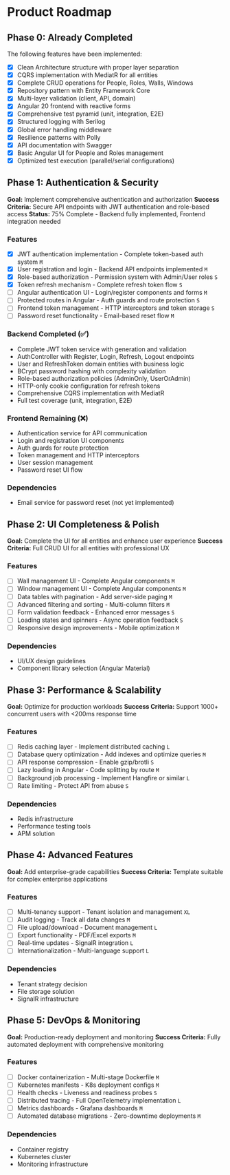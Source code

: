 # Product Roadmap

## Phase 0: Already Completed

The following features have been implemented:

- [x] Clean Architecture structure with proper layer separation
- [x] CQRS implementation with MediatR for all entities
- [x] Complete CRUD operations for People, Roles, Walls, Windows
- [x] Repository pattern with Entity Framework Core
- [x] Multi-layer validation (client, API, domain)
- [x] Angular 20 frontend with reactive forms
- [x] Comprehensive test pyramid (unit, integration, E2E)
- [x] Structured logging with Serilog
- [x] Global error handling middleware
- [x] Resilience patterns with Polly
- [x] API documentation with Swagger
- [x] Basic Angular UI for People and Roles management
- [x] Optimized test execution (parallel/serial configurations)

## Phase 1: Authentication & Security

**Goal:** Implement comprehensive authentication and authorization
**Success Criteria:** Secure API endpoints with JWT authentication and role-based access
**Status:** 75% Complete - Backend fully implemented, Frontend integration needed

### Features

- [x] JWT authentication implementation - Complete token-based auth system `M`
- [x] User registration and login - Backend API endpoints implemented `M`
- [x] Role-based authorization - Permission system with Admin/User roles `S`
- [x] Token refresh mechanism - Complete refresh token flow `S`
- [ ] Angular authentication UI - Login/register components and forms `M`
- [ ] Protected routes in Angular - Auth guards and route protection `S`
- [ ] Frontend token management - HTTP interceptors and token storage `S`
- [ ] Password reset functionality - Email-based reset flow `M`

### Backend Completed (✅)
- Complete JWT token service with generation and validation
- AuthController with Register, Login, Refresh, Logout endpoints
- User and RefreshToken domain entities with business logic
- BCrypt password hashing with complexity validation
- Role-based authorization policies (AdminOnly, UserOrAdmin)
- HTTP-only cookie configuration for refresh tokens
- Comprehensive CQRS implementation with MediatR
- Full test coverage (unit, integration, E2E)

### Frontend Remaining (❌)
- Authentication service for API communication
- Login and registration UI components
- Auth guards for route protection
- Token management and HTTP interceptors
- User session management
- Password reset UI flow

### Dependencies

- Email service for password reset (not yet implemented)

## Phase 2: UI Completeness & Polish

**Goal:** Complete the UI for all entities and enhance user experience
**Success Criteria:** Full CRUD UI for all entities with professional UX

### Features

- [ ] Wall management UI - Complete Angular components `M`
- [ ] Window management UI - Complete Angular components `M`
- [ ] Data tables with pagination - Add server-side paging `M`
- [ ] Advanced filtering and sorting - Multi-column filters `M`
- [ ] Form validation feedback - Enhanced error messages `S`
- [ ] Loading states and spinners - Async operation feedback `S`
- [ ] Responsive design improvements - Mobile optimization `M`

### Dependencies

- UI/UX design guidelines
- Component library selection (Angular Material)

## Phase 3: Performance & Scalability

**Goal:** Optimize for production workloads
**Success Criteria:** Support 1000+ concurrent users with <200ms response time

### Features

- [ ] Redis caching layer - Implement distributed caching `L`
- [ ] Database query optimization - Add indexes and optimize queries `M`
- [ ] API response compression - Enable gzip/brotli `S`
- [ ] Lazy loading in Angular - Code splitting by route `M`
- [ ] Background job processing - Implement Hangfire or similar `L`
- [ ] Rate limiting - Protect API from abuse `S`

### Dependencies

- Redis infrastructure
- Performance testing tools
- APM solution

## Phase 4: Advanced Features

**Goal:** Add enterprise-grade capabilities
**Success Criteria:** Template suitable for complex enterprise applications

### Features

- [ ] Multi-tenancy support - Tenant isolation and management `XL`
- [ ] Audit logging - Track all data changes `M`
- [ ] File upload/download - Document management `L`
- [ ] Export functionality - PDF/Excel exports `M`
- [ ] Real-time updates - SignalR integration `L`
- [ ] Internationalization - Multi-language support `L`

### Dependencies

- Tenant strategy decision
- File storage solution
- SignalR infrastructure

## Phase 5: DevOps & Monitoring

**Goal:** Production-ready deployment and monitoring
**Success Criteria:** Fully automated deployment with comprehensive monitoring

### Features

- [ ] Docker containerization - Multi-stage Dockerfile `M`
- [ ] Kubernetes manifests - K8s deployment configs `M`
- [ ] Health checks - Liveness and readiness probes `S`
- [ ] Distributed tracing - Full OpenTelemetry implementation `L`
- [ ] Metrics dashboards - Grafana dashboards `M`
- [ ] Automated database migrations - Zero-downtime deployments `M`

### Dependencies

- Container registry
- Kubernetes cluster
- Monitoring infrastructure